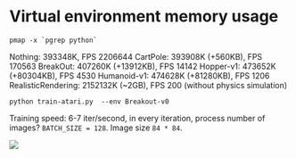 # Virtual environment memory usage

    pmap -x `pgrep python`

Nothing: 393348K,  FPS 2206644
CartPole: 393908K (+560KB), FPS 170563
BreakOut: 407260K (+13912KB), FPS 14142
Hopper-v1: 473652K (+80304KB), FPS 4530
Humanoid-v1: 474628K (+81280KB), FPS 1206
RealisticRendering: 2152132K (~2GB), FPS 200 (without physics simulation)

`python train-atari.py  --env Breakout-v0`

Training speed: 6-7 iter/second, in every iteration, process number of images? `BATCH_SIZE = 128`. Image size `84 * 84`.

![](https://i.imgur.com/Q6tQgee.png)
